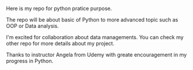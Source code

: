 Here is my repo for python pratice purpose.

The repo will be about basic of Python to more advanced topic such as OOP or Data analysis.

I'm excited for collaboration about data managements. You can check my other repo for more details about my project. 

Thanks to instructor Angela from Udemy with greate encouragement in my progress in Python. 
